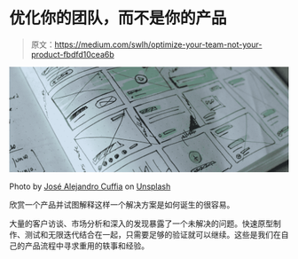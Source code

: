 # 优化你的团队，而不是你的产品

> 原文：<https://medium.com/swlh/optimize-your-team-not-your-product-fbdfd10cea6b>

![](img/b1eea6f4bf1d1cb139289230a07cc463.png)

Photo by [José Alejandro Cuffia](https://unsplash.com/photos/_4815u_ACqQ?utm_source=unsplash&utm_medium=referral&utm_content=creditCopyText) on [Unsplash](https://unsplash.com/search/photos/ui?utm_source=unsplash&utm_medium=referral&utm_content=creditCopyText)

欣赏一个产品并试图解释这样一个解决方案是如何诞生的很容易。

大量的客户访谈、市场分析和深入的发现暴露了一个未解决的问题。快速原型制作、测试和无限迭代结合在一起，只需要足够的验证就可以继续。这些是我们在自己的产品流程中寻求重用的轶事和经验。